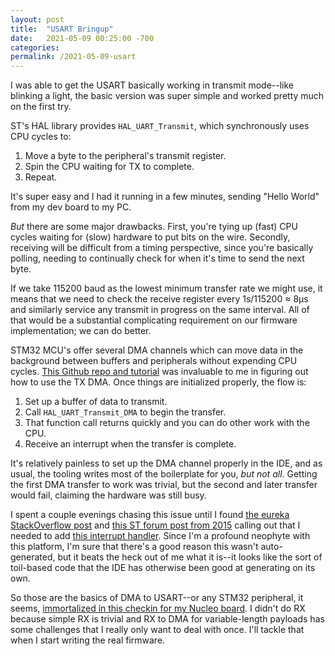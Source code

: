 ```yaml
---
layout: post
title:  "USART Bringup"
date:   2021-05-09 00:25:00 -700
categories:
permalink: /2021-05-09-usart
---
```

I was able to get the USART basically working in transmit mode--like blinking a light, the basic version was super simple and worked pretty much on the first try.

ST's HAL library provides `HAL_UART_Transmit`, which synchronously uses CPU cycles to:
  1. Move a byte to the peripheral's transmit register.
  2. Spin the CPU waiting for TX to complete.
  3. Repeat.

It's super easy and I had it running in a few minutes, sending "Hello World" from my dev board to my PC.
  
*But* there are some major drawbacks. First, you're tying up (fast) CPU cycles waiting for (slow) hardware to put bits on the wire. Secondly, receiving will be difficult from a timing perspective, since you're basically polling, needing to continually check for when it's time to send the next byte.

If we take 115200 baud as the lowest minimum transfer rate we might use, it means that we need to check the receive register every 1s/115200 ≈ 8μs and similarly service any transmit in progress on the same interval. All of that would be a substantial complicating requirement on our firmware implementation; we can do better.

STM32 MCU's offer several DMA channels which can move data in the background between buffers and peripherals without expending CPU cycles. [This Github repo and tutorial](https://github.com/MaJerle/stm32-usart-uart-dma-rx-tx#combine-uart--dma-for-data-transmission) was invaluable to me in figuring out how to use the TX DMA. Once things are initialized properly, the flow is:

1. Set up a buffer of data to transmit.
2. Call `HAL_UART_Transmit_DMA` to begin the transfer.
3. That function call returns quickly and you can do other work with the CPU.
4. Receive an interrupt when the transfer is complete.

It's relatively painless to set up the DMA channel properly in the IDE, and as usual, the tooling writes most of the boilerplate for you, *but not all*. Getting the first DMA transfer to work was trivial, but the second and later transfer would fail, claiming the hardware was still busy.

I spent a couple evenings chasing this issue until I found [the eureka StackOverflow post](https://stackoverflow.com/questions/43298708/stm32-implementing-uart-in-dma-mode) and [this ST forum post from 2015](https://community.st.com/s/question/0D50X00009XkhQhSAJ/hal-uart-transfer-with-dma-keeps-busy) calling out that I needed to add [this interrupt handler]({{site.data.globals.projectgithubroot}}blob/b1965c332ffe64f0f2a26469021742bba5feeb56/src/firmware/nucleo/usartbringup/Core/Src/stm32l4xx_it.c#L72-L75). Since I'm a profound neophyte with this platform, I'm sure that there's a good reason this wasn't auto-generated, but it beats the heck out of me what it is--it looks like the sort of toil-based code that the IDE has otherwise been good at generating on its own.

So those are the basics of DMA to USART--or any STM32 peripheral, it seems, [immortalized in this checkin for my Nucleo board]({{site.data.globals.projectgithubroot}}tree/b1965c332ffe64f0f2a26469021742bba5feeb56/src/firmware/nucleo/usartbringup). I didn't do RX because simple RX is trivial and RX to DMA for variable-length payloads has some challenges that I really only want to deal with once. I'll tackle that when I start writing the real firmware.